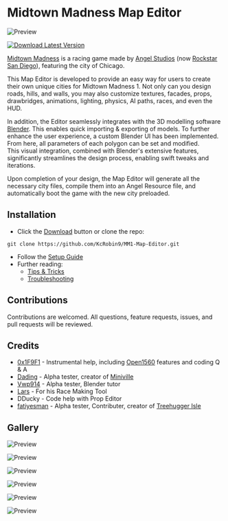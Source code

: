 # Midtown Madness Map Editor

![Preview](.github/images/Preview.png)

[![Download Latest Version](https://img.shields.io/badge/download-latest-brightgreen?logo=data%3Aimage%2Fsvg%2Bxml%3Bbase64%2CPHN2ZyB4bWxucz0iaHR0cDovL3d3dy53My5vcmcvMjAwMC9zdmciIGhlaWdodD0iMjQiIHdpZHRoPSIyNCI%2BPHBhdGggZmlsbD0iIzRjMSIgZD0iTTUgMjBoMTR2LTJINXYyek0xOSA5aC00VjNIOXY2SDVsNyA3IDctN3oiLz48L3N2Zz4%3D)](https://github.com/KcRobin9/MM1-Map-Editor/archive/refs/heads/main.zip)

[Midtown Madness](https://en.wikipedia.org/wiki/Midtown_Madness) is a racing game made by [Angel Studios](https://en.wikipedia.org/wiki/Rockstar_San_Diego) (now [Rockstar San Diego](https://en.wikipedia.org/wiki/Rockstar_San_Diego)), featuring the city of Chicago.

This Map Editor is developed to provide an easy way for users to create their own unique cities for Midtown Madness 1. Not only can you design roads, hills, and walls, you may also customize textures, facades, props, drawbridges, animations, lighting, physics, AI paths, races, and even the HUD.

In addition, the Editor seamlessly integrates with the 3D modelling software [Blender](https://www.blender.org/). This enables quick importing & exporting of models. To further enhance the user experience, a custom Blender UI has been implemented. From here, all parameters of each polygon can be set and modified.   
This visual integration, combined with Blender's extensive features, significantly streamlines the design process, enabling swift tweaks and iterations.

Upon completion of your design, the Map Editor will generate all the necessary city files, compile them into an Angel Resource file, and automatically boot the game with the new city preloaded.

## Installation

* Click the [Download](https://github.com/KcRobin9/MM1-Map-Editor/archive/refs/heads/main.zip) button or clone the repo: 
```
git clone https://github.com/KcRobin9/MM1-Map-Editor.git
```
* Follow the [Setup Guide](https://github.com/KcRobin9/MM1-Map-Editor/blob/main/Setup/SETUP.md)
* Further reading: 
    * [Tips & Tricks](https://github.com/KcRobin9/MM1-Map-Editor/blob/main/docs/TIPS_TRICKS.md)
    * [Troubleshooting](https://github.com/KcRobin9/MM1-Map-Editor/blob/main/docs/TROUBLESHOOTING.md)

## Contributions

Contributions are welcomed. All questions, feature requests, issues, and pull requests will be reviewed.

## Credits

* [0x1F9F1](https://github.com/0x1F9F1) - Instrumental help, including [Open1560](https://github.com/0x1F9F1/Open1560) features and coding Q & A
* [Dading](https://www.youtube.com/@dading5962) - Alpha tester, creator of [Miniville](https://github.com/KcRobin9/MM1-Map-Editor/blob/main/examples/finishd_maps/Miniville/)
* [Vwp914](https://github.com/Vwp914) - Alpha tester, Blender tutor
* [Lars](https://github.com/Larspolo) - For his Race Making Tool
* DDucky - Code help with Prop Editor
* [fatiyesman](https://github.com/fatiyesman) - Alpha tester, Contributer, creator of [Treehugger Isle](https://github.com/KcRobin9/MM1-Map-Editor/tree/main/examples/finished_maps/Treehugger%20Isle)
## Gallery

![Preview](.github/images/Gallery_1.png)

![Preview](.github/images/Gallery_2.png)

![Preview](.github/images/Gallery_3.png)

![Preview](.github/images/Gallery_4.png)

![Preview](.github/images/Gallery_5.png)

![Preview](.github/images/Gallery_6.png)


